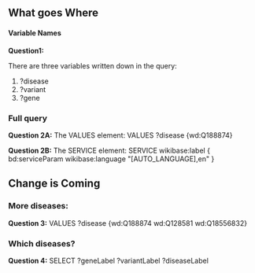 ## What goes Where

#### Variable Names

**Question1:**

There are three variables written down in the query:
1. ?disease
1. ?variant
1. ?gene

### Full query

**Question 2A:**
The VALUES element: VALUES ?disease {wd:Q188874}

**Question 2B:**
The SERVICE element: SERVICE wikibase:label { bd:serviceParam wikibase:language "[AUTO_LANGUAGE],en" }

## Change is Coming 

### More diseases:
**Question 3:** 
VALUES ?disease {wd:Q188874 wd:Q128581 wd:Q18556832}

### Which diseases?
**Question 4:** 
SELECT ?geneLabel ?variantLabel ?diseaseLabel
